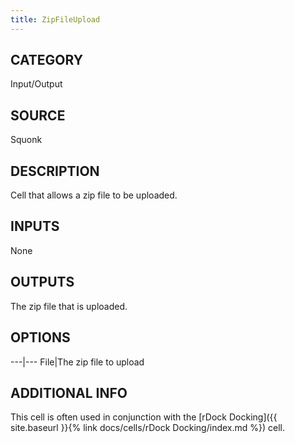 ```yaml
---
title: ZipFileUpload
---
```


## CATEGORY
Input/Output

## SOURCE
Squonk

## DESCRIPTION
Cell that allows a zip file to be uploaded.

## INPUTS
None

## OUTPUTS
The zip file that is uploaded.

## OPTIONS

---|---
File|The zip file to upload

## ADDITIONAL INFO
This cell is often used in conjunction with the [rDock Docking]({{ site.baseurl }}{% link docs/cells/rDock Docking/index.md %}) cell.
